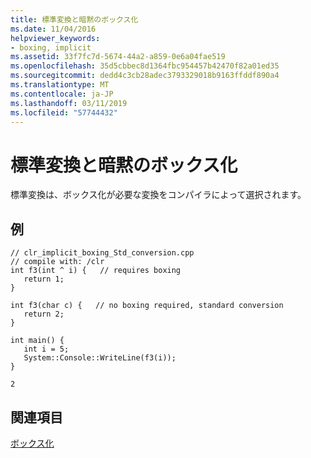 ```yaml
---
title: 標準変換と暗黙のボックス化
ms.date: 11/04/2016
helpviewer_keywords:
- boxing, implicit
ms.assetid: 33f7fc7d-5674-44a2-a859-0e6a04fae519
ms.openlocfilehash: 35d5cbbec8d1364fbc954457b42470f82a01ed35
ms.sourcegitcommit: dedd4c3cb28adec3793329018b9163ffddf890a4
ms.translationtype: MT
ms.contentlocale: ja-JP
ms.lasthandoff: 03/11/2019
ms.locfileid: "57744432"
---
```

# <a name="standard-conversions-and-implicit-boxing"></a>標準変換と暗黙のボックス化

標準変換は、ボックス化が必要な変換をコンパイラによって選択されます。

## <a name="example"></a>例

```
// clr_implicit_boxing_Std_conversion.cpp
// compile with: /clr
int f3(int ^ i) {   // requires boxing
   return 1;
}

int f3(char c) {   // no boxing required, standard conversion
   return 2;
}

int main() {
   int i = 5;
   System::Console::WriteLine(f3(i));
}
```

```Output
2
```

## <a name="see-also"></a>関連項目

[ボックス化](../windows/boxing-cpp-component-extensions.md)
